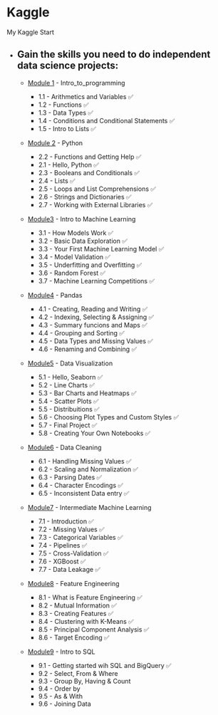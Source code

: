 # Kaggle
My Kaggle Start

- ## Gain the skills you need to do independent data science projects:
  - [Module 1](https://github.com/RuiFSP/Kaggle/tree/main/Intro_to_Programming) - Intro_to_programming 
    - 1.1 - Arithmetics and Variables ✅
    - 1.2 - Functions ✅
    - 1.3 - Data Types ✅
    - 1.4 - Conditions and Conditional Statements ✅
    - 1.5 - Intro to Lists ✅
        
  - [Module 2](https://github.com/RuiFSP/Kaggle/tree/main/Python) - Python 
    - 2.2 - Functions and Getting Help ✅
    - 2.1 - Hello, Python ✅
    - 2.3 - Booleans and Conditionals ✅
    - 2.4 - Lists ✅
    - 2.5 - Loops and List Comprehensions ✅
    - 2.6 - Strings and Dictionaries ✅
    - 2.7 - Working with External Libraries ✅

  - [Module3](https://github.com/RuiFSP/Kaggle/tree/main/Intro_to_Machine_Learning) - Intro to Machine Learning
    - 3.1 - How Models Work ✅
    - 3.2 - Basic Data Exploration ✅
    - 3.3 - Your First Machine Learning Model ✅
    - 3.4 - Model Validation ✅
    - 3.5 - Underfitting and Overfitting ✅
    - 3.6 - Random Forest ✅
    - 3.7 - Machine Learning Competitions ✅
  
  - [Module4](https://github.com/RuiFSP/Kaggle/tree/main/Pandas) - Pandas
    - 4.1 - Creating, Reading and Writing ✅
    - 4.2 - Indexing, Selecting & Assigning ✅
    - 4.3 - Summary funcions and Maps ✅
    - 4.4 - Grouping and Sorting ✅
    - 4.5 - Data Types and Missing Values ✅
    - 4.6 - Renaming and Combining ✅
  
  - [Module5](https://github.com/RuiFSP/Kaggle/tree/main/Data_Visualization) - Data Visualization
    - 5.1 - Hello, Seaborn ✅
    - 5.2 - Line Charts ✅
    - 5.3 - Bar Charts and Heatmaps ✅
    - 5.4 - Scatter Plots ✅
    - 5.5 - Distribuitions ✅
    - 5.6 - Choosing Plot Types and Custom Styles ✅
    - 5.7 - Final Project ✅
    - 5.8 - Creating Your Own Notebooks ✅
  
  - [Module6](https://github.com/RuiFSP/Kaggle/tree/main/Data_Cleaning) - Data Cleaning
    - 6.1 - Handling Missing Values ✅
    - 6.2 - Scaling and Normalization ✅
    - 6.3 - Parsing Dates ✅
    - 6.4 - Character Encodings ✅
    - 6.5 - Inconsistent Data entry ✅

  - [Module7](https://github.com/RuiFSP/Kaggle/tree/main/Intermediate_Machine_Learning) - Intermediate Machine Learning
    - 7.1 - Introduction ✅
    - 7.2 - Missing Values ✅
    - 7.3 - Categorical Variables ✅
    - 7.4 - Pipelines ✅
    - 7.5 - Cross-Validation ✅
    - 7.6 - XGBoost ✅
    - 7.7 - Data Leakage ✅
  
  - [Module8](https://github.com/RuiFSP/Kaggle/tree/main/Feature_Engineering) - Feature Engineering
    - 8.1 - What is Feature Engineering ✅
    - 8.2 - Mutual Information ✅
    - 8.3 - Creating Features ✅
    - 8.4 - Clustering with K-Means ✅
    - 8.5 - Principal Component Analysis ✅
    - 8.6 - Target Encoding ✅

  - [Module9](https://github.com/RuiFSP/Kaggle/tree/main/Intro_to_SQL) - Intro to SQL
    - 9.1 - Getting started wih SQL and BigQuery ✅
    - 9.2 - Select, From & Where
    - 9.3 - Group By, Having & Count
    - 9.4 - Order by
    - 9.5 - As & With
    - 9.6 - Joining Data
